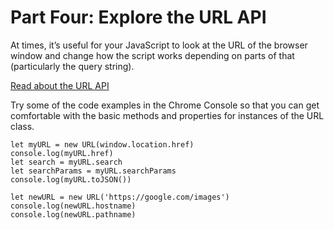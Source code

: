 # Part Four: Explore the URL API
At times, it’s useful for your JavaScript to look at the URL of the browser window and change how the script works depending on parts of that (particularly the query string).

[Read about the URL API](https://developer.mozilla.org/en-US/docs/Web/API/URL)

Try some of the code examples in the Chrome Console so that you can get comfortable with the basic methods and properties for instances of the URL class.

```
let myURL = new URL(window.location.href)
console.log(myURL.href)
let search = myURL.search
let searchParams = myURL.searchParams
console.log(myURL.toJSON())

let newURL = new URL('https://google.com/images')
console.log(newURL.hostname)
console.log(newURL.pathname)
```